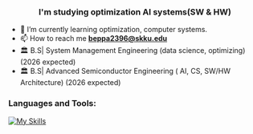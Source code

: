 <h3 align="center">I'm studying optimization AI systems(SW & HW)</h3>

- 🌱 I’m currently learning optimization, computer systems. 
- 📫 How to reach me **beppa2396@skku.edu**
- 🏛️ B.S| System Management Engineering      (data science, optimizing)(2026 expected)
- 🏛️ B.S| Advanced Semiconductor Engineering ( AI, CS, SW/HW Architecture)  (2026 expected)
  



<h3 align="left">Languages and Tools:</h3>

[![My Skills](https://skillicons.dev/icons?i=java,python,c,flask,fastapi,postman,linux,raspberrypi,pytorch,redis,spring,tensorflow,docker,scikitlearn,mysql&theme=light)](https://skillicons.dev)
